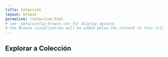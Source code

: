 ```yaml
---
title: Colección
layout: browse
permalink: /coleccion.html
# see _data/config-browse.csv for display options
# the Browse visualization will be added below the content in this file
---
```


## Explorar a Colección
<br>
